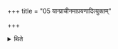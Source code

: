 +++
title = "05 यान्प्राचीनमाग्रयणादित्युक्तम्"

+++

<details><summary>थिते</summary>

यान्प्राचीनमाग्रयणादित्युक्तम् ५
</details>
